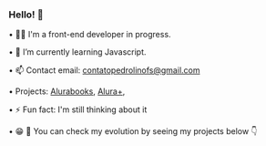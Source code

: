 ### Hello! 👋

• 👨‍💻 I'm a front-end developer in progress.

• 🌱 I’m currently learning Javascript.

• 📫 Contact email: contatopedrolinofs@gmail.com

• Projects: <a href="https://alurabook-rust.vercel.app/">Alurabooks</a>, <a href="https://aluraplus-pedrollino.vercel.app/">Alura+</a>, <a></a>

• ⚡ Fun fact: I'm still thinking about it

• 😁 🫵 You can check my evolution by seeing my projects below 👇
